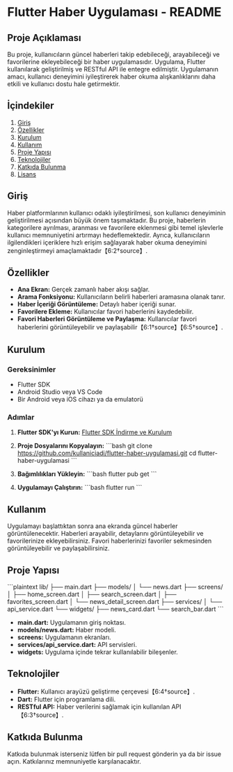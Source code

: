 
# Flutter Haber Uygulaması - README

## Proje Açıklaması

Bu proje, kullanıcıların güncel haberleri takip edebileceği, arayabileceği ve favorilerine ekleyebileceği bir haber uygulamasıdır. Uygulama, Flutter kullanılarak geliştirilmiş ve RESTful API ile entegre edilmiştir. Uygulamanın amacı, kullanıcı deneyimini iyileştirerek haber okuma alışkanlıklarını daha etkili ve kullanıcı dostu hale getirmektir.

## İçindekiler

1. [Giriş](#giriş)
2. [Özellikler](#özellikler)
3. [Kurulum](#kurulum)
4. [Kullanım](#kullanım)
5. [Proje Yapısı](#proje-yapısı)
6. [Teknolojiler](#teknolojiler)
7. [Katkıda Bulunma](#katkıda-bulunma)
8. [Lisans](#lisans)

## Giriş

Haber platformlarının kullanıcı odaklı iyileştirilmesi, son kullanıcı deneyiminin geliştirilmesi açısından büyük önem taşımaktadır. Bu proje, haberlerin kategorilere ayrılması, aranması ve favorilere eklenmesi gibi temel işlevlerle kullanıcı memnuniyetini artırmayı hedeflemektedir. Ayrıca, kullanıcıların ilgilendikleri içeriklere hızlı erişim sağlayarak haber okuma deneyimini zenginleştirmeyi amaçlamaktadır【6:2†source】.

## Özellikler

- **Ana Ekran:** Gerçek zamanlı haber akışı sağlar.
- **Arama Fonksiyonu:** Kullanıcıların belirli haberleri aramasına olanak tanır.
- **Haber İçeriği Görüntüleme:** Detaylı haber içeriği sunar.
- **Favorilere Ekleme:** Kullanıcılar favori haberlerini kaydedebilir.
- **Favori Haberleri Görüntüleme ve Paylaşma:** Kullanıcılar favori haberlerini görüntüleyebilir ve paylaşabilir【6:1†source】【6:5†source】.

## Kurulum

### Gereksinimler

- Flutter SDK
- Android Studio veya VS Code
- Bir Android veya iOS cihazı ya da emulatorü

### Adımlar

1. **Flutter SDK'yı Kurun:**
   [Flutter SDK İndirme ve Kurulum](https://flutter.dev/docs/get-started/install)

2. **Proje Dosyalarını Kopyalayın:**
   \```bash
   git clone https://github.com/kullaniciadi/flutter-haber-uygulamasi.git
   cd flutter-haber-uygulamasi
   \```

3. **Bağımlılıkları Yükleyin:**
   \```bash
   flutter pub get
   \```

4. **Uygulamayı Çalıştırın:**
   \```bash
   flutter run
   \```

## Kullanım

Uygulamayı başlattıktan sonra ana ekranda güncel haberler görüntülenecektir. Haberleri arayabilir, detaylarını görüntüleyebilir ve favorilerinize ekleyebilirsiniz. Favori haberlerinizi favoriler sekmesinden görüntüleyebilir ve paylaşabilirsiniz.

## Proje Yapısı

\```plaintext
lib/
├── main.dart
├── models/
│   └── news.dart
├── screens/
│   ├── home_screen.dart
│   ├── search_screen.dart
│   ├── favorites_screen.dart
│   └── news_detail_screen.dart
├── services/
│   └── api_service.dart
└── widgets/
    ├── news_card.dart
    └── search_bar.dart
\```

- **main.dart:** Uygulamanın giriş noktası.
- **models/news.dart:** Haber modeli.
- **screens:** Uygulamanın ekranları.
- **services/api_service.dart:** API servisleri.
- **widgets:** Uygulama içinde tekrar kullanılabilir bileşenler.

## Teknolojiler

- **Flutter:** Kullanıcı arayüzü geliştirme çerçevesi【6:4†source】.
- **Dart:** Flutter için programlama dili.
- **RESTful API:** Haber verilerini sağlamak için kullanılan API【6:3†source】.

## Katkıda Bulunma

Katkıda bulunmak isterseniz lütfen bir pull request gönderin ya da bir issue açın. Katkılarınız memnuniyetle karşılanacaktır.
